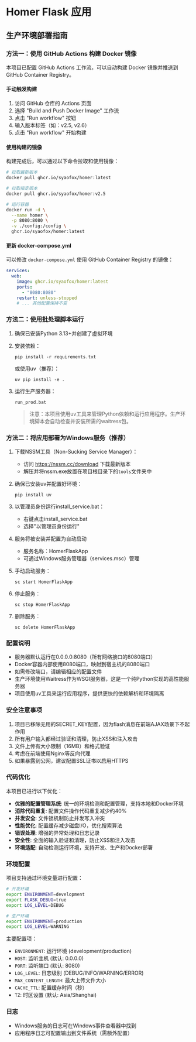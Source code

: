 # Homer Flask 应用

## 生产环境部署指南

### 方法一：使用 GitHub Actions 构建 Docker 镜像

本项目已配置 GitHub Actions 工作流，可以自动构建 Docker 镜像并推送到 GitHub Container Registry。

#### 手动触发构建

1. 访问 GitHub 仓库的 Actions 页面
2. 选择 "Build and Push Docker Image" 工作流
3. 点击 "Run workflow" 按钮
4. 输入版本标签（如：v2.5, v2.6）
5. 点击 "Run workflow" 开始构建

#### 使用构建的镜像

构建完成后，可以通过以下命令拉取和使用镜像：

```bash
# 拉取最新版本
docker pull ghcr.io/syaofox/homer:latest

# 拉取指定版本
docker pull ghcr.io/syaofox/homer:v2.5

# 运行容器
docker run -d \
  --name homer \
  -p 8080:8080 \
  -v ./config:/config \
  ghcr.io/syaofox/homer:latest
```

#### 更新 docker-compose.yml

可以修改 `docker-compose.yml` 使用 GitHub Container Registry 的镜像：

```yaml
services:
  web:
    image: ghcr.io/syaofox/homer:latest
    ports:
      - "8080:8080"
    restart: unless-stopped
    # ... 其他配置保持不变
```

### 方法二：使用批处理脚本运行

1. 确保已安装Python 3.13+并创建了虚拟环境
2. 安装依赖：
   ```
   pip install -r requirements.txt
   ```
   或使用uv（推荐）：
   ```
   uv pip install -e .
   ```
3. 运行生产服务器：
   ```
   run_prod.bat
   ```
   
   > 注意：本项目使用uv工具来管理Python依赖和运行应用程序。生产环境脚本会自动检查并安装所需的waitress包。

### 方法二：将应用部署为Windows服务（推荐）

1. 下载NSSM工具（Non-Sucking Service Manager）：
   - 访问 https://nssm.cc/download 下载最新版本
   - 解压并将nssm.exe放置在项目根目录下的`tools`文件夹中

2. 确保已安装uv并配置好环境：
   ```
   pip install uv
   ```

3. 以管理员身份运行install_service.bat：
   - 右键点击install_service.bat
   - 选择"以管理员身份运行"

4. 服务将被安装并配置为自动启动
   - 服务名称：HomerFlaskApp
   - 可通过Windows服务管理器（services.msc）管理

5. 手动启动服务：
   ```
   sc start HomerFlaskApp
   ```

6. 停止服务：
   ```
   sc stop HomerFlaskApp
   ```

7. 删除服务：
   ```
   sc delete HomerFlaskApp
   ```

### 配置说明

- 服务器默认运行在0.0.0.0:8080（所有网络接口的8080端口）
- Docker容器内部使用8080端口，映射到宿主机的8080端口
- 如需修改端口，请编辑相应的配置文件
- 生产环境使用Waitress作为WSGI服务器，这是一个纯Python实现的高性能服务器
- 项目使用uv工具来运行应用程序，提供更快的依赖解析和环境隔离

### 安全注意事项

1. 项目已移除无用的SECRET_KEY配置，因为flash消息在前端AJAX场景下不起作用
2. 所有用户输入都经过验证和清理，防止XSS和注入攻击
3. 文件上传有大小限制（16MB）和格式验证
4. 考虑在前端使用Nginx等反向代理
5. 如果暴露到公网，建议配置SSL证书以启用HTTPS

### 代码优化

本项目已进行以下优化：
- **优雅的配置管理系统**: 统一的环境检测和配置管理，支持本地和Docker环境
- **消除代码重复**: 配置文件操作代码重复减少约40%
- **并发安全**: 文件锁机制防止并发写入冲突
- **性能优化**: 配置缓存减少磁盘I/O，优化搜索算法
- **错误处理**: 增强的异常处理和日志记录
- **安全性**: 全面的输入验证和清理，防止XSS和注入攻击
- **环境适配**: 自动检测运行环境，支持开发、生产和Docker部署

### 环境配置

项目支持通过环境变量进行配置：

```bash
# 开发环境
export ENVIRONMENT=development
export FLASK_DEBUG=true
export LOG_LEVEL=DEBUG

# 生产环境
export ENVIRONMENT=production
export LOG_LEVEL=WARNING
```

主要配置项：
- `ENVIRONMENT`: 运行环境 (development/production)
- `HOST`: 监听主机 (默认: 0.0.0.0)
- `PORT`: 监听端口 (默认: 8080)
- `LOG_LEVEL`: 日志级别 (DEBUG/INFO/WARNING/ERROR)
- `MAX_CONTENT_LENGTH`: 最大上传文件大小
- `CACHE_TTL`: 配置缓存时间（秒）
- `TZ`: 时区设置 (默认: Asia/Shanghai)

### 日志

- Windows服务的日志可在Windows事件查看器中找到
- 应用程序日志可配置输出到文件系统（需额外配置）
